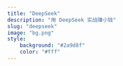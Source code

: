 ```yaml
---
title: "DeepSeek"
description: "用 DeepSeek 实战赚小钱"
slug: "deepseek"
image: "bg.png"
style:
    background: "#2a9d8f"
    color: "#fff"
---
```

